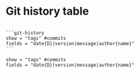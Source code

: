 ﻿# Git history table
<code>
```git-history
show = "tags" #commits
fields = "date{D}|version|message|author{name}"
```
</code>

```git-history
show = "tags" #commits
fields = "date{D}|version|message|author{name}"
```